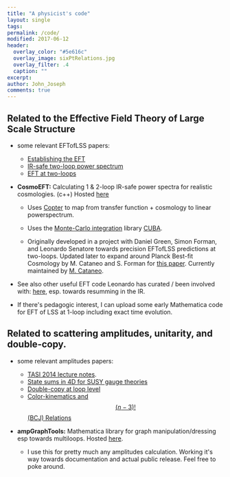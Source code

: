 ```yaml
---
title: "A physicist's code"
layout: single
tags:
permalink: /code/
modified: 2017-06-12
header:
  overlay_color: "#5e616c"
  overlay_image: sixPtRelations.jpg
  overlay_filter: .4
  caption: ""
excerpt:
author: John_Joseph
comments: true
---
```


## Related to the Effective Field Theory of Large Scale Structure
* some relevant EFTofLSS papers:
  * [Establishing the EFT](http://arxiv.org/abs/arXiv:1206.2926)
  * [IR-safe two-loop power spectrum](http://arxiv.org/abs/arXiv:1304.4946)
  * [EFT at two-loops](http://arxiv.org/abs/arXiv:1310.0464)

* **CosmoEFT:** Calculating 1 & 2-loop IR-safe power spectra for realistic cosmologies.  (c++)  Hosted [here](http://web.stanford.edu/~senatore/CosmoEFT.tar.gz)

    * Uses [Copter](http://mwhite.berkeley.edu/Copter/) to map from transfer function + cosmology to linear powerspectrum.

    * Uses the [Monte-Carlo integration](https://en.wikipedia.org/wiki/Monte_Carlo_integration)  library [CUBA](http://www.feynarts.de/cuba/).

    * Originally developed in a project with Daniel Green, Simon Forman, and Leonardo Senatore towards precision EFTofLSS predictions at two-loops. Updated later to expand around Planck Best-fit Cosmology by M. Cataneo and S. Forman for [this paper](https://inspirehep.net/record/1469026). Currently maintained by [M. Cataneo](http://www.ph.ed.ac.uk/people/matteo-cataneo).

* See also other useful EFT code Leonardo has curated / been involved with: [here](http://web.stanford.edu/~senatore/), esp. towards resumming in the IR.

* If there's pedagogic interest, I can upload some early Mathematica code for EFT of LSS at 1-loop including exact time evolution.

## Related to scattering amplitudes, unitarity, and double-copy.
* some relevant amplitudes papers:
   * [TASI 2014 lecture notes](http://arxiv.org/abs/arXiv:1506.00974).
   * [State sums in 4D for SUSY gauge theories](http://arxiv.org/abs/arXiv:0903.5348)
   * [Double-copy at loop level](http://arxiv.org/abs/arXiv:1004.0476)
   * [Color-kinematics and $$(n-3)!$$(BCJ) Relations](http://arxiv.org/abs/arXiv:0805.3993)

* **ampGraphTools:** Mathematica library for graph manipulation/dressing esp towards multiloops. Hosted [here](https://github.com/drjjmc/ampGraphTools_mma).
   * I use this for pretty much any amplitudes calculation.  Working it's way towards documentation and actual public release.  Feel free to poke around.

